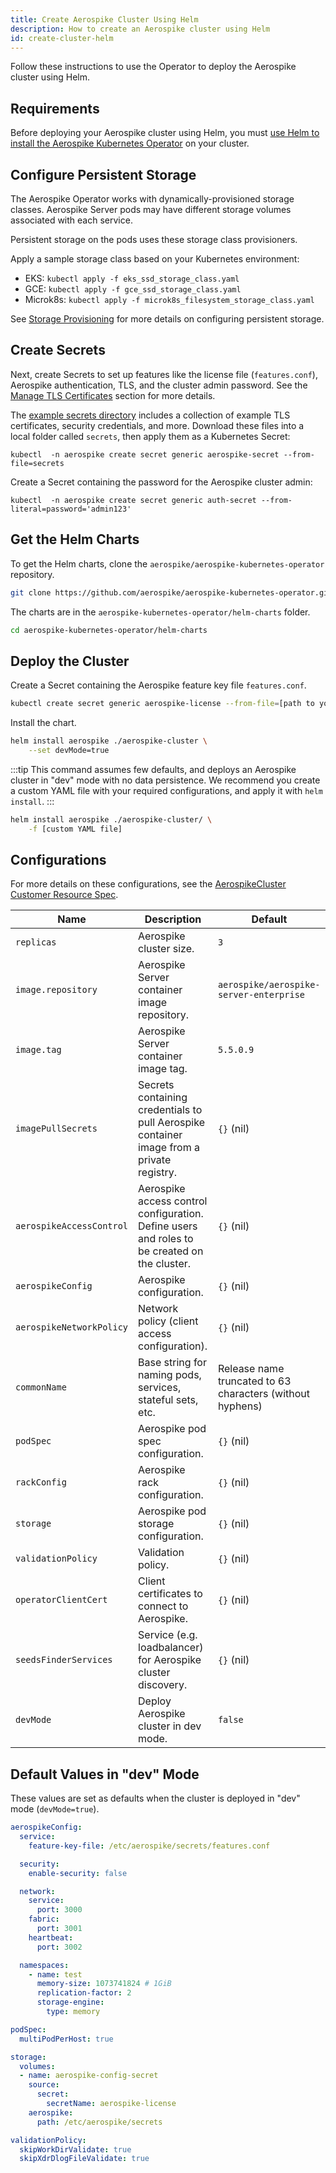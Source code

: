```yaml
---
title: Create Aerospike Cluster Using Helm
description: How to create an Aerospike cluster using Helm
id: create-cluster-helm
---
```


Follow these instructions to use the Operator to deploy the Aerospike cluster using Helm.

## Requirements

Before deploying your Aerospike cluster using Helm, you must [use Helm to install the Aerospike Kubernetes Operator](install-operator-helm.md) on your cluster.

## Configure Persistent Storage

The Aerospike Operator works with dynamically-provisioned storage classes. Aerospike Server pods may have different storage volumes associated with each service.

Persistent storage on the pods uses these storage class provisioners.

Apply a sample storage class based on your Kubernetes environment:

* EKS: `kubectl apply -f eks_ssd_storage_class.yaml`
* GCE: `kubectl apply -f gce_ssd_storage_class.yaml`
* Microk8s: `kubectl apply -f microk8s_filesystem_storage_class.yaml`

See [Storage Provisioning](Storage-provisioning.md) for more details on configuring persistent storage.

## Create Secrets

Next, create Secrets to set up features like the license file (`features.conf`), Aerospike authentication, TLS, and the cluster admin password. See the [Manage TLS Certificates](Manage-TLS-Certificates.md) section for more details.

The [example secrets directory](https://github.com/aerospike/aerospike-kubernetes-operator/tree/master/config/samples/secrets) includes a collection of example TLS certificates, security credentials, and more. Download these files into a local folder called `secrets`, then apply them as a Kubernetes Secret:

```shell
kubectl  -n aerospike create secret generic aerospike-secret --from-file=secrets
```

Create a Secret containing the password for the Aerospike cluster admin:

```shell
kubectl  -n aerospike create secret generic auth-secret --from-literal=password='admin123'
```


## Get the Helm Charts

To get the Helm charts, clone the `aerospike/aerospike-kubernetes-operator` repository.

```sh
git clone https://github.com/aerospike/aerospike-kubernetes-operator.git
```

The charts are in the `aerospike-kubernetes-operator/helm-charts` folder.

```sh
cd aerospike-kubernetes-operator/helm-charts
```


## Deploy the Cluster

Create a Secret containing the Aerospike feature key file `features.conf`.

```sh
kubectl create secret generic aerospike-license --from-file=[path to your features.conf file]
```

Install the chart.

```sh
helm install aerospike ./aerospike-cluster \
    --set devMode=true
```

:::tip
This command assumes few defaults, and deploys an Aerospike cluster in "dev" mode with no data persistence. We recommend you create a custom YAML file with your required configurations, and apply it with `helm install`.
:::

```sh
helm install aerospike ./aerospike-cluster/ \
    -f [custom YAML file]
```

## Configurations

For more details on these configurations, see the [AerospikeCluster Customer Resource Spec](https://aerospike.github.io/kubernetes-operator/next/Cluster-configuration-settings/#spec).

| Name       | Description | Default   |
| ---------- | ----------- | --------- |
| `replicas` | Aerospike cluster size. | `3` |
| `image.repository` | Aerospike Server container image repository. | `aerospike/aerospike-server-enterprise` |
| `image.tag` | Aerospike Server container image tag. | `5.5.0.9` |
| `imagePullSecrets` | Secrets containing credentials to pull Aerospike container image from a private registry. | `{}` (nil) |
| `aerospikeAccessControl` | Aerospike access control configuration. Define users and roles to be created on the cluster. | `{}` (nil) |
| `aerospikeConfig` | Aerospike configuration. | `{}` (nil) |
| `aerospikeNetworkPolicy` | Network policy (client access configuration). | `{}` (nil) |
| `commonName` | Base string for naming pods, services, stateful sets, etc.  | Release name truncated to 63 characters (without hyphens) |
| `podSpec` | Aerospike pod spec configuration. | `{}` (nil) |
| `rackConfig` | Aerospike rack configuration. | `{}` (nil) |
| `storage` | Aerospike pod storage configuration. | `{}` (nil) |
| `validationPolicy` | Validation policy. | `{}` (nil) |
| `operatorClientCert` | Client certificates to connect to Aerospike. | `{}` (nil) |
| `seedsFinderServices` | Service (e.g. loadbalancer) for Aerospike cluster discovery. | `{}` (nil) |
| `devMode` | Deploy Aerospike cluster in dev mode. | `false` |

## Default Values in "dev" Mode

These values are set as defaults when the cluster is deployed in "dev" mode (`devMode=true`).

```yaml
aerospikeConfig:
  service:
    feature-key-file: /etc/aerospike/secrets/features.conf

  security:
    enable-security: false

  network:
    service:
      port: 3000
    fabric:
      port: 3001
    heartbeat:
      port: 3002

  namespaces:
    - name: test
      memory-size: 1073741824 # 1GiB
      replication-factor: 2
      storage-engine:
        type: memory

podSpec:
  multiPodPerHost: true

storage:
  volumes:
  - name: aerospike-config-secret
    source:
      secret:
        secretName: aerospike-license
    aerospike:
      path: /etc/aerospike/secrets

validationPolicy:
  skipWorkDirValidate: true
  skipXdrDlogFileValidate: true
```
